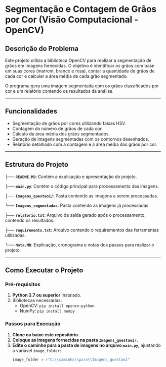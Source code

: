 # Segmentação e Contagem de Grãos por Cor (Visão Computacional - OpenCV)

## Descrição do Problema
Este projeto utiliza a biblioteca OpenCV para realizar a segmentação de grãos em imagens fornecidas. O objetivo é identificar os grãos com base em suas cores (marrom, branco e rosa), contar a quantidade de grãos de cada cor e calcular a área média de cada grão segmentado.  

O programa gera uma imagem segmentada com os grãos classificados por cor e um relatório contendo os resultados da análise.  

---

## Funcionalidades
- Segmentação de grãos por cores utilizando faixas HSV.
- Contagem do número de grãos de cada cor.
- Cálculo da área média dos grãos segmentados.
- Geração de imagens segmentadas com os contornos desenhados.
- Relatório detalhado com a contagem e a área média dos grãos por cor.  

---

## Estrutura do Projeto
├── **`README.MD`**: Contém a explicação e apresentação do projeto.

├── **`main.py`**: Contém o código principal para processamento das imagens.

├── **`Imagens_questao1/`**: Pasta contendo as imagens a serem processadas.

   └── **`Imagens_segmentadas`**: Pasta contendo as imagens já processadas.

├── **`relatorio.txt`**: Arquivo de saída gerado após o processamento, contendo os resultados.  

├── **`requirements.txt`**: Arquivo contendo o requirementos das ferramentas utilizadas.  

└── **`Nota.MD`**: Explicação, cronograma e notas dos passos para realizar o projeto.

---

## Como Executar o Projeto
### Pré-requisitos
1. **Python 3.7 ou superior** instalado.
2. Bibliotecas necessárias:
   - OpenCV: `pip install opencv-python`
   - NumPy: `pip install numpy`

### Passos para Execução
1. **Clone ou baixe este repositório.**
2. **Coloque as imagens fornecidas na pasta `Imagens_questao1/`.**
3. **Edite o caminho para a pasta de imagens no arquivo `main.py`**, ajustando a variável `image_folder`:
   ```python
   image_folder = r"C:\\caminho\\para\\Imagens_questao1"
